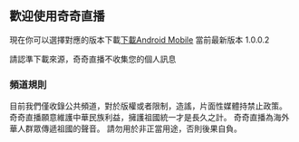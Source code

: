 ## 歡迎使用奇奇直播

現在你可以選擇對應的版本下載[下載Android Mobile](https://app.clodra.com/dl/qiqilive_1.0.0.2_release.apk) 
當前最新版本 1.0.0.2

請認準下載來源，奇奇直播不收集您的個人訊息

### 頻道規則
目前我們僅收錄公共頻道，對於版權或者限制，造謠，片面性媒體持禁止政策。
奇奇直播願意維護中華民族利益，擁護祖國統一才是長久之計。
奇奇直播為海外華人群眾傳遞祖國的聲音。
請勿用於非正當用途，否則後果自負。
